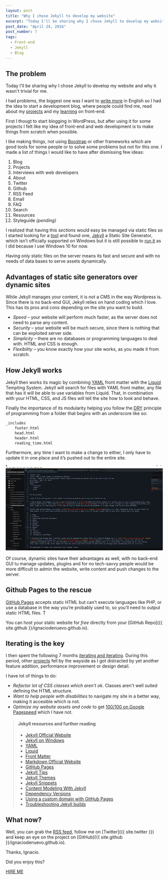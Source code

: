 ```yaml
---
layout: post
title: "Why I chose Jekyll to develop my website"
excerpt: "Today I'll be sharing why I chose Jekyll to develop my website and it was not trivial for me."
post_date: "April 24, 2016"
post_number: 7
tags: 
  - Front-end
  - Jekyll
  - Blog
---
```


## The problem

Today I'll be sharing why I chose Jekyll to develop my website and why it wasn't trivial for me.

I had problems, the biggest one was I want to [write more](/2015/11/25/hello-world) in English so I had the idea to start a development blog, where people could find me, read about my [projects](/projects) and my [learning](/blog) on front-end.

First I thougt to start blogging in WordPress, but after using it for some projects I felt like my idea of front-end and web development is to make things from scratch when possible.

I like making things, not using <a href="http://getbootstrap.com/" target="_blank">Boostrap</a> or other frameworks which are good tools for some people or to solve some problems but not for this one. I made a list of things I would like to have after dismissing few ideas:

1. Blog
2. Projects
3. Interviews with web developers
4. About
5. Twitter
6. Github
7. RSS Feed
8. Email
9. FAQ
10. Search
11. Resources
12. Styleguide _(pending)_

I realized that having this _sections_ would easy be managed via static files so I started looking for a <a href="https://www.staticgen.com" target="_blank">tool</a> and found one, <a href="https://jekyllrb.com" target="_blank">Jekyll</a> a Static Site Generator, which isn’t officially supported on Windows but it is still possible to [run it](http://jekyll-windows.juthilo.com/) as I did because I use Windows 10 for now.

Having only static files on the server means its fast and secure and with no needs of data bases to serve assets dynamically.

## Advantages of static site generators over dynamic sites

While Jekyll manages your content, it is not a CMS in the way Wordpress is. Since there is no back-end GUI, Jekyll relies on hand coding which I love. This has its pros and cons depending on the site you want to build.

+ *Speed* – your website will perform much faster, as the server does not need to parse any content.
+ *Security* – your website will be much secure, since there is nothing that can be exploited server side.
+ *Simplicity* – there are no databases or programming languages to deal with. HTML and CSS is enough.
+ *Flexibility* – you know exactly how your site works, as you made it from scratch.

## How Jekyll works

Jekyll then works its magic by combining [YAML](http://yaml.org) front matter with the [Liquid](https://shopify.github.io/liquid) Tempting System. Jekyll will search for files with YAML front matter, any file that has it will be able to use variables from Liquid. That, in combination with your HTML, CSS, and JS files will tell the site how to look and behave.

Finally the importance of its modularity helping you follow the [DRY](https://en.wikipedia.org/wiki/Don%27t_repeat_yourself) principle of programming from a folder that begins with an underscore like so:

	_includes
		footer.html
		head.html
		header.html
		reading_time.html

Furthermore, any time I want to make a change to either, I only have to update it in one place and it’s pushed out to the entire site.

<a href="/images/post-sublimetext-2--fullscreen.jpg">
	<img src="/images/post-sublimetext-2.jpg" alt="Sublime Text Editor">
</a>
 
Of course, dynamic sites have their advantages as well, with no back-end GUI tu manage updates, plugins and for no tech-savvy people would be more difficult to admin the website, write content and push changes to the server.

## Github Pages to the rescue

<a href="https://pages.github.com" target="_blank">GitHub Pages</a> accepts static HTML but can’t execute languages like PHP, or use a database in the way you’re probably used to, so you’ll need to output static HTML files. T

You can host your static website for *free* directly from your [GitHub Repo]({{ site.github }}/ignaciodenuevo.github.io).

## Iterating is the key

I then spent the following 7 months [iterating and iterating](https://github.com/IgnaciodeNuevo/ignaciodenuevo.github.io/commits). During this period, other [projects](/projects) fell by the wayside as I got distracted by yet another feature addition, performance improvement or design detail.

I have lot of things to do: 

+ *Refactor lot of CSS classes which aren't ok*. Classes aren't well suited defining the HTML structure.
+ *Want to help people with disabilities* to navigate my site in a better way, making it accesible which is not.
+ *Optimize my website assets and code* to get [100/100 on Google Pagespeed](https://developers.google.com/speed/pagespeed/insights/?url=http%3A%2F%2Fignaciodenuevo.com&tab=desktop) which I have not.

<div>
  <blockquote class="container  alert">
    <h4>Jekyll resources and further reading</h4>
    <ul>
      <li><a href="http://jekyllrb.com" target="_blank">Jekyll Official Website</a></li>
      <li><a href="http://jekyll-windows.juthilo.com" target="_blank">Jekyll on Windows</a></li>
      <li><a href="http://yaml.org" target="_blank">YAML</a></li>
      <li><a href="https://shopify.github.io/liquid" target="_blank">Liquid</a></li>
      <li><a href="https://docs.cloudcannon.com/editing/front-matter" target="_blank">Front Matter</a></li>
      <li><a href="http://daringfireball.net/projects/markdown" target="_blank">Markdown Official Website</a></li>
      <li><a href="https://pages.github.com" target="_blank">GitHub Pages</a></li>
      <li><a href="http://jekyll.tips" target="_blank">Jekyll Tips</a></li>
      <li><a href="http://jekyllthemes.org" target="_blank">Jekyll Themes</a></li>
      <li><a href="http://jekyllsnippets.com/" target="_blank">Jekyll Snippets</a></li>
      <li><a href="https://www.smashingmagazine.com/2016/02/content-modeling-with-jekyll" target="_blank">Content Modeling With Jekyll</a></li>
      <li><a href="https://pages.github.com/versions" target="_blank">Dependency Versions</a></li>
      <li><a href="https://help.github.com/articles/using-a-custom-domain-with-github-pages" target="_blank">Using a custom domain with GitHub Pages</a></li>
      <li><a href="https://help.github.com/articles/troubleshooting-jekyll-builds" target="_blank">Troubleshooting Jekyll builds</a></li>
    </ul>
  </blockquote>
</div>

## What now?

Well, you can grab the [RSS feed](/feed.xml), follow me on [Twitter]({{ site.twitter }}) and keep an eye on the project on [GitHub]({{ site.github }}/ignaciodenuevo.github.io).

Thanks, Ignacio.

Did you enjoy this?

<p class="btn--hire">
  <a href="mailto:{{ site.email }}">HIRE ME</a>
</p>
